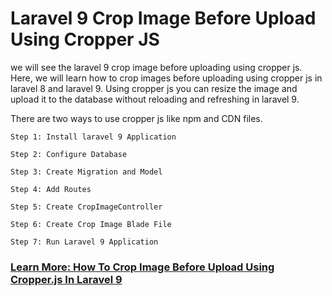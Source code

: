 # Laravel 9 Crop Image Before Upload Using Cropper JS

we will see the laravel 9 crop image before uploading using cropper js. Here, we will learn how to crop images before uploading using cropper js in laravel 8 and laravel 9. Using cropper js you can resize the image and upload it to the database without reloading and refreshing in laravel 9.

There are two ways to use cropper js like npm and CDN files.

```
Step 1: Install laravel 9 Application

Step 2: Configure Database

Step 3: Create Migration and Model

Step 4: Add Routes

Step 5: Create CropImageController

Step 6: Create Crop Image Blade File

Step 7: Run Laravel 9 Application
```

### [Learn More: How To Crop Image Before Upload Using Cropper.js In Laravel 9](https://techsolutionstuff.com/post/laravel-9-crop-image-before-upload-using-cropper-js)
